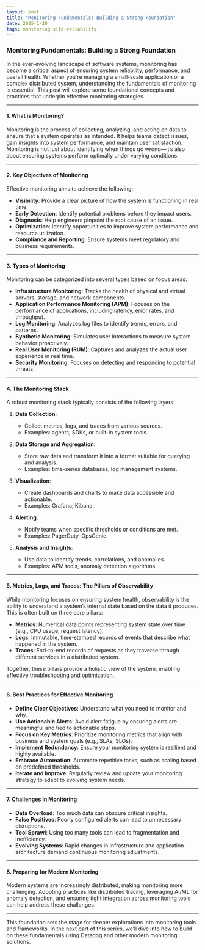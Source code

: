 ```yaml
---
layout: post
title: "Monitoring Fundamentals: Building a Strong Foundation"
date: 2025-1-20
tags: monitoring site-reliability
---
```


### Monitoring Fundamentals: Building a Strong Foundation

In the ever-evolving landscape of software systems, monitoring has become a critical aspect of ensuring system reliability, performance, and overall health. Whether you're managing a small-scale application or a complex distributed system, understanding the fundamentals of monitoring is essential. This post will explore some foundational concepts and practices that underpin effective monitoring strategies.

---

#### 1. What is Monitoring?
Monitoring is the process of collecting, analyzing, and acting on data to ensure that a system operates as intended. It helps teams detect issues, gain insights into system performance, and maintain user satisfaction. Monitoring is not just about identifying when things go wrong—it’s also about ensuring systems perform optimally under varying conditions.

---

#### 2. Key Objectives of Monitoring
Effective monitoring aims to achieve the following:

- **Visibility**: Provide a clear picture of how the system is functioning in real time.
- **Early Detection**: Identify potential problems before they impact users.
- **Diagnosis**: Help engineers pinpoint the root cause of an issue.
- **Optimization**: Identify opportunities to improve system performance and resource utilization.
- **Compliance and Reporting**: Ensure systems meet regulatory and business requirements.

---

#### 3. Types of Monitoring
Monitoring can be categorized into several types based on focus areas:

- **Infrastructure Monitoring**: Tracks the health of physical and virtual servers, storage, and network components.
- **Application Performance Monitoring (APM)**: Focuses on the performance of applications, including latency, error rates, and throughput.
- **Log Monitoring**: Analyzes log files to identify trends, errors, and patterns.
- **Synthetic Monitoring**: Simulates user interactions to measure system behavior proactively.
- **Real User Monitoring (RUM)**: Captures and analyzes the actual user experience in real time.
- **Security Monitoring**: Focuses on detecting and responding to potential threats.

---

#### 4. The Monitoring Stack
A robust monitoring stack typically consists of the following layers:

1. **Data Collection**:
   - Collect metrics, logs, and traces from various sources.
   - Examples: agents, SDKs, or built-in system tools.

2. **Data Storage and Aggregation**:
   - Store raw data and transform it into a format suitable for querying and analysis.
   - Examples: time-series databases, log management systems.

3. **Visualization**:
   - Create dashboards and charts to make data accessible and actionable.
   - Examples: Grafana, Kibana.

4. **Alerting**:
   - Notify teams when specific thresholds or conditions are met.
   - Examples: PagerDuty, OpsGenie.

5. **Analysis and Insights**:
   - Use data to identify trends, correlations, and anomalies.
   - Examples: APM tools, anomaly detection algorithms.

---

#### 5. Metrics, Logs, and Traces: The Pillars of Observability
While monitoring focuses on ensuring system health, observability is the ability to understand a system’s internal state based on the data it produces. This is often built on three core pillars:

- **Metrics**: Numerical data points representing system state over time (e.g., CPU usage, request latency).
- **Logs**: Immutable, time-stamped records of events that describe what happened in the system.
- **Traces**: End-to-end records of requests as they traverse through different services in a distributed system.

Together, these pillars provide a holistic view of the system, enabling effective troubleshooting and optimization.

---

#### 6. Best Practices for Effective Monitoring

- **Define Clear Objectives**: Understand what you need to monitor and why.
- **Use Actionable Alerts**: Avoid alert fatigue by ensuring alerts are meaningful and tied to actionable steps.
- **Focus on Key Metrics**: Prioritize monitoring metrics that align with business and system goals (e.g., SLAs, SLOs).
- **Implement Redundancy**: Ensure your monitoring system is resilient and highly available.
- **Embrace Automation**: Automate repetitive tasks, such as scaling based on predefined thresholds.
- **Iterate and Improve**: Regularly review and update your monitoring strategy to adapt to evolving system needs.

---

#### 7. Challenges in Monitoring

- **Data Overload**: Too much data can obscure critical insights.
- **False Positives**: Poorly configured alerts can lead to unnecessary disruptions.
- **Tool Sprawl**: Using too many tools can lead to fragmentation and inefficiency.
- **Evolving Systems**: Rapid changes in infrastructure and application architecture demand continuous monitoring adjustments.

---

#### 8. Preparing for Modern Monitoring
Modern systems are increasingly distributed, making monitoring more challenging. Adopting practices like distributed tracing, leveraging AI/ML for anomaly detection, and ensuring tight integration across monitoring tools can help address these challenges.

---

This foundation sets the stage for deeper explorations into monitoring tools and frameworks. In the next part of this series, we’ll dive into how to build on these fundamentals using Datadog and other modern monitoring solutions.

